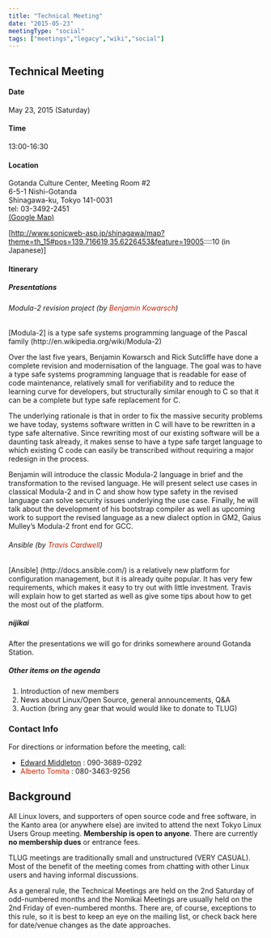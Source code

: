 ```yaml
---
title: "Technical Meeting"
date: "2015-05-23"
meetingType: "social"
tags: ["meetings","legacy","wiki","social"]
---
```


<h2 id="technical_meeting">Technical Meeting</h2>
<h4 id="date">Date</h4>
<p>May 23, 2015 (Saturday)</p>
<h4 id="time">Time</h4>
<p>13:00-16:30</p>
<h4 id="location">Location</h4>
<p>Gotanda Culture Center, Meeting Room #2<br />
6-5-1 Nishi-Gotanda<br />
Shinagawa-ku, Tokyo 141-0031<br />
tel: 03-3492-2451<br />
<a href="https://goo.gl/maps/uzbKe">(Google Map)</a></p>
<p>[<a href="http://www.sonicweb-asp.jp/shinagawa/map?theme=th_15#pos=139.716619,35.6226453&amp;feature=19005">http://www.sonicweb-asp.jp/shinagawa/map?theme=th_15#pos=139.716619,35.6226453&amp;feature=19005</a>::::10 (in Japanese)]</p>
<h4 id="itinerary">Itinerary</h4>
<h5 id="presentations">Presentations</h5>
<h6 id="modula_2_revision_project_by_benjamin_kowarsch">Modula-2 revision project (by <font color="#CC2200">Benjamin Kowarsch</font>)</h6>
<p>[Modula-2] is a type safe systems programming language of the Pascal family
(http://en.wikipedia.org/wiki/Modula-2)</p>
<p>Over the last five years, Benjamin Kowarsch and Rick Sutcliffe have done a complete revision and modernisation of the language. The goal was to have a type safe systems programming language that is readable for ease of code maintenance, relatively small for verifiability and to reduce the learning curve for developers, but structurally similar enough to C so that it can be a complete but type safe replacement for C.</p>
<p>The underlying rationale is that in order to fix the massive security problems we have today, systems software written in C will have to be rewritten in a type safe alternative. Since rewriting most of our existing software will be a daunting task already, it makes sense to have a type safe target language to which existing C code can easily be transcribed without requiring a major redesign in the process.</p>
<p>Benjamin will introduce the classic Modula-2 language in brief and the transformation to the revised language. He will present select use cases in classical Modula-2 and in C and show how type safety in the revised language can solve security issues underlying the use case. Finally, he will talk about the development of his bootstrap compiler as well as upcoming work to support the revised language as a new dialect option in GM2, Gaius Mulley’s Modula-2 front end for GCC.</p>
<h6 id="ansible_by_travis_cardwell">Ansible (by <font color="#CC2200">Travis Cardwell</font>)</h6>
<p>[Ansible] (http://docs.ansible.com/) is a relatively new platform for configuration management, but it is already quite popular.
It has very few requirements, which makes it easy to try out with little investment. Travis will explain how to get
started as well as give some tips about how to get the most out of the platform.</p>
<h5 id="nijikai">nijikai</h5>
<p>After the presentations we will go for drinks somewhere around Gotanda Station.</p>
<h5 id="other_items_on_the_agenda">Other items on the agenda</h5>
<ol>
<li>Introduction of new members</li>
<li>News about Linux/Open Source, general announcements, Q&amp;A</li>
<li>Auction (bring any gear that would would like to donate to TLUG)</li>
</ol>
<h3 id="contact_info">Contact Info</h3>
<p>For directions or information before the meeting, call:</p>
<ul>
<li><a href="./Edward_Middleton">Edward Middleton</a> : 090-3689-0292</li>
<li><font color="#CC2200">Alberto Tomita</font> : 080-3463-9256</li>
</ul>

<h2 id="introduction">Background</h2>
<p>All Linux lovers, and supporters of open source code and free software, in the Kanto area (or anywhere else) are invited to attend the next Tokyo Linux Users Group meeting. <b>Membership is open to anyone</b>. There are currently <b>no membership dues</b> or entrance fees.</p>
<p>TLUG meetings are traditionally small and unstructured (VERY CASUAL). Most of the benefit of the meeting comes from chatting with other Linux users and having informal discussions.</p>
<p>As a general rule, the Technical Meetings are held on the 2nd Saturday of odd-numbered months and the Nomikai Meetings are usually held on the 2nd Friday of even-numbered months. There are, of course, exceptions to this rule, so it is best to keep an eye on the mailing list, or check back here for date/venue changes as the date approaches.</p>
